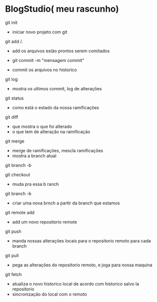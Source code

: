 # BlogStudio( meu rascunho)

git init
- iniciar novo projeto com git


git add <nome-arqivo>/.
- add os arquivos estão prontos serem comitados

- git commit -m "mensagem commit"
- commit os arquivos no historico

git log 
- mostra os ultimos commit, log de alterações

git status
- como está o estado da nossa ramificações

git diff
- que mostra o que foi alterado
- o que tem de alteração na ramificaçāo

git merge 
- merge de ramificações, mescla ramificações
- mostra a branch atual

git branch -b <nome da branch que queremos criar >

git checkout <nome-branch>
- muda pra essa b ranch

git branch -b <nome-da-branch>
- criar uma nova brnch a partir da branch que estamos

git remote add <nome> <url>
- add um novo repositorio remote

git push <nome> <nome-da-branch>
- manda nossas alterações locais para o repositorio remoto para cada branch

git pull <nome-da-branch>
- pega as alterações do repositorio remoto, e joga para nossa maquina

git fetch
- atualiza o novo historico local de acordo com historico salvo la repositorio
- sincronização do local com o remoto	

